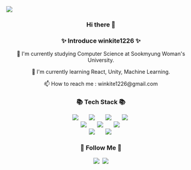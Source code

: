 <img src="https://capsule-render.vercel.app/api?type=wave&color=auto&height=300&section=header&text=winkite1226&fontSize=90" />

<h3 align="center">Hi there 👋</h3>                    

<h3 align="center">✨ Introduce winkite1226 ✨</h3>
<div align="center">
  <p>🔭 I'm currently studying Computer Science at Sookmyung Woman's University.</p>
  <p>🌱 I'm currently learning React, Unity, Machine Learning.</p>
  <p>📫 How to reach me : winkite1226@gmail.com</p>
</div>

<h3 align="center">📚 Tech Stack 📚</h3>
<p align="center">
  <img src="https://img.shields.io/badge/C-A8B9CC?style=flat-square&logo=C&logoColor=white" style="height : auto; margin-left : 10px; margin-right : 10px;"/></a>&nbsp;
  <img src="https://img.shields.io/badge/C++-00599C?style=flat-square&logo=C++&logoColor=white" style="height : auto; margin-left : 10px; margin-right : 10px;"/></a>&nbsp;
  <img src="https://img.shields.io/badge/Python-3776AB?style=flat-square&logo=Python&logoColor=white" style="height : auto; margin-left : 10px; margin-right : 10px;"/></a>&nbsp;
  <img src="https://img.shields.io/badge/Java-007396?style=flat-square&logo=Java&logoColor=white" style="height : auto; margin-left : 10px; margin-right : 10px;"/></a>&nbsp;
  <br>
  <img src="https://img.shields.io/badge/HTML5-E34F26?style=flat-square&logo=HTML5&logoColor=white" style="height : auto; margin-left : 10px; margin-right : 10px;"/></a>&nbsp;
  <img src="https://img.shields.io/badge/CSS3-1572B6?style=flat-square&logo=CSS3&logoColor=white" style="height : auto; margin-left : 10px; margin-right : 10px;"/></a>&nbsp;
  <img src="https://img.shields.io/badge/JavaScript-F7DF1E?style=flat-square&logo=JavaScript&logoColor=white" style="height : auto; margin-left : 10px; margin-right : 10px;"/></a>&nbsp;
  <br>
  <img src="https://img.shields.io/badge/React-61DAFB?style=flat-square&logo=React&logoColor=white" style="height : auto; margin-left : 10px; margin-right : 10px;"/></a>&nbsp;
  <img src="https://img.shields.io/badge/MySQL-4479A1?style=flat-square&logo=MySQL&logoColor=white" style="height : auto; margin-left : 10px; margin-right : 10px;"/></a>&nbsp;
</p>
<h3 align="center">🌈 Follow Me 🌈</h3>
<p align="center">
  <a href="https://winkite1226.tistory.com/"><img src="https://img.shields.io/badge/Tech%20Blog-FF5722?style=flat-square&logo=Blogger&logoColor=white&link=https://winkite1226.tistory.com/"/></a>&nbsp
  <a href="mailto:winkite1226@gmail.com"><img src="https://img.shields.io/badge/Gmail-d14836?style=flat-square&logo=Gmail&logoColor=white&link=winkite1226@gmail.com"/></a>
</p>

